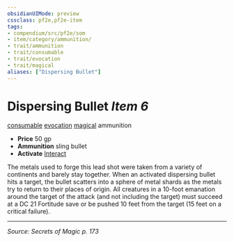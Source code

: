 ```yaml
---
obsidianUIMode: preview
cssclass: pf2e,pf2e-item
tags:
- compendium/src/pf2e/som
- item/category/ammunition/
- trait/ammunition
- trait/consumable
- trait/evocation
- trait/magical
aliases: ["Dispersing Bullet"]
---
```

# Dispersing Bullet *Item 6*  
[consumable](consumable.md "Consumable Item Trait")  [evocation](evocation.md "Evocation School Trait")  [magical](magical.md "Magical Item Trait")  ammunition  

- **Price** 50 gp
- **Ammunition** sling bullet
- **Activate** [Interact](interact.md)

The metals used to forge this lead shot were taken from a variety of continents and barely stay together. When an activated dispersing bullet hits a target, the bullet scatters into a sphere of metal shards as the metals try to return to their places of origin. All creatures in a 10-foot emanation around the target of the attack (and not including the target) must succeed at a DC 21 Fortitude save or be pushed 10 feet from the target (15 feet on a critical failure).


---
*Source: Secrets of Magic p. 173*